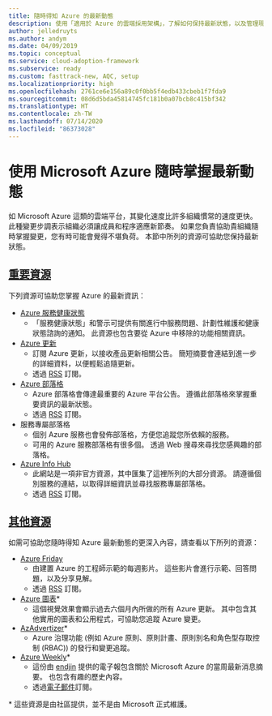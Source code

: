 ```yaml
---
title: 隨時得知 Azure 的最新動態
description: 使用「適用於 Azure 的雲端採用架構」，了解如何保持最新狀態，以及管理現今雲端節奏的變更。
author: jelledruyts
ms.author: andym
ms.date: 04/09/2019
ms.topic: conceptual
ms.service: cloud-adoption-framework
ms.subservice: ready
ms.custom: fasttrack-new, AQC, setup
ms.localizationpriority: high
ms.openlocfilehash: 2761ce6e156a89c0f0bb5f4edb433cbeb1f7fda9
ms.sourcegitcommit: 08d6d5bda45814745fc181b0a07bcb8c415bf342
ms.translationtype: HT
ms.contentlocale: zh-TW
ms.lasthandoff: 07/14/2020
ms.locfileid: "86373028"
---
```

<!-- cSpell:ignore jelledruyts andym endjin -->

# <a name="stay-current-with-microsoft-azure"></a>使用 Microsoft Azure 隨時掌握最新動態

如 Microsoft Azure 這類的雲端平台，其變化速度比許多組織慣常的速度更快。 此種變更步調表示組織必須讓成員和程序適應新節奏。 如果您負責協助貴組織隨時掌握變更，您有時可能會覺得不堪負荷。 本節中所列的資源可協助您保持最新狀態。

<!-- markdownlint-disable MD025 -->

## <a name="top-resources"></a>[重要資源](#tab/TopResources)

<!-- markdownlint-enable MD025 -->

下列資源可協助您掌握 Azure 的最新資訊：

- [Azure 服務健康狀態](https://docs.microsoft.com/azure/service-health/service-health-overview)
  - 「服務健康狀態」和警示可提供有關進行中服務問題、計劃性維護和健康狀態諮詢的通知。 此資源也包含要從 Azure 中移除的功能相關資訊。
- [Azure 更新](https://azure.microsoft.com/updates)
  - 訂閱 Azure 更新，以接收產品更新相關公告。 簡短摘要會連結到進一步的詳細資料，以便輕鬆追隨更新。
  - 透過 [RSS](https://azurecomcdn.azureedge.net/updates/feed) 訂閱。
- [Azure 部落格](https://azure.microsoft.com/blog)
  - Azure 部落格會傳達最重要的 Azure 平台公告。 遵循此部落格來掌握重要資訊的最新狀態。
  - 透過 [RSS](https://azurecomcdn.azureedge.net/blog/feed) 訂閱。
- 服務專屬部落格
  - 個別 Azure 服務也會發佈部落格，方便您追蹤您所依賴的服務。
  - 可用的 Azure 服務部落格有很多個。 透過 Web 搜尋來尋找您感興趣的部落格。
- [Azure Info Hub](https://azureinfohub.azurewebsites.net)
  - 此網站是一項非官方資源，其中匯集了這裡所列的大部分資源。 請遵循個別服務的連結，以取得詳細資訊並尋找服務專屬部落格。
  - 透過 [RSS](https://azureinfohub.azurewebsites.net/Feed?serviceTitle=Azure) 訂閱。

<!-- markdownlint-disable MD025 -->

## <a name="additional-resources"></a>[其他資源](#tab/AdditionalResources)

<!-- markdownlint-enable MD025 -->

如需可協助您隨時得知 Azure 最新動態的更深入內容，請查看以下所列的資源：

- [Azure Friday](https://channel9.msdn.com/Shows/Azure-Friday)
  - 由建置 Azure 的工程師示範的每週影片。 這些影片會進行示範、回答問題，以及分享見解。
  - 透過 [RSS](https://channel9.msdn.com/Shows/Azure-Friday/feed) 訂閱。
- [Azure 圖表](https://azurecharts.com)*
  - 這個視覺效果會顯示過去六個月內所做的所有 Azure 更新。 其中包含其他實用的圖表和公用程式，可協助您追蹤 Azure 變更。
- [AzAdvertizer](https://www.azadvertizer.net)*
  - Azure 治理功能 (例如 Azure 原則、原則計畫、原則別名和角色型存取控制 (RBAC)) 的發行和變更追蹤。
- [Azure Weekly](https://azureweekly.info)*
  - 這份由 [endjin](https://endjin.com) 提供的電子報包含關於 Microsoft Azure 的當周最新消息摘要。 也包含有趣的歷史內容。
  - 透過[電子郵件](https://azureweekly.info)訂閱。

\* 這些資源是由社區提供，並不是由 Microsoft 正式維護。
